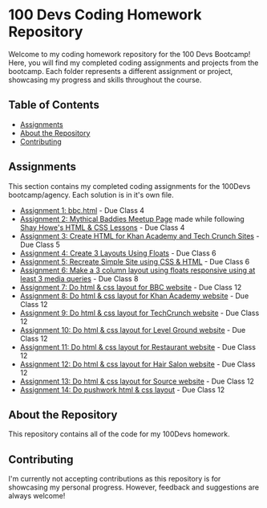 # 100 Devs Coding Homework Repository

Welcome to my coding homework repository for the 100 Devs Bootcamp! Here, you will find my completed coding assignments and projects from the bootcamp. Each folder represents a different assignment or project, showcasing my progress and skills throughout the course.

## Table of Contents

- [Assignments](#assignments)
- [About the Repository](#about-the-repository)
- [Contributing](#contributing)

## Assignments

This section contains my completed coding assignments for the 100Devs bootcamp/agency. Each solution is in it's own file. 

- [Assignment 1: bbc.html](https://github.com/raisa-d/100Devs/blob/624c312b7a346d571428497637d06dc386bf5e45/Assignment%201%3A%20bbc.html) - Due Class 4
- [Assignment 2: Mythical Baddies Meetup Page](https://github.com/raisa-d/100Devs/tree/624c312b7a346d571428497637d06dc386bf5e45/mythical-baddies-shay-howe) made while following [Shay Howe's HTML & CSS Lessons](https://learn.shayhowe.com/html-css/) - Due Class 4
- [Assignment 3: Create HTML for Khan Academy and Tech Crunch Sites](https://github.com/raisa-d/100Devs/tree/2ffec1c3180bb1a687e14cacca37fb60b6d2de68/due-class-5) - Due Class 5
- [Assignment 4: Create 3 Layouts Using Floats](https://github.com/raisa-d/100Devs/tree/aae66c2f8eb3e90937c12579f2aee43faa7e962e/due-class-6/layouts) - Due Class 6
- [Assignment 5: Recreate Simple Site using CSS & HTML](https://github.com/raisa-d/100Devs/tree/aae66c2f8eb3e90937c12579f2aee43faa7e962e/due-class-6/simple-site/attempt2) - Due Class 6
- [Assignment 6: Make a 3 column layout using floats responsive using at least 3 media queries](https://github.com/raisa-d/100Devs/tree/1fcf18233e6f6955fb576c67371130a64ff77838/due-class-8) - Due Class 8
- [Assignment 7: Do html & css layout for BBC website](https://github.com/raisa-d/100Devs/tree/main/due-class-12/bbc) - Due Class 12
- [Assignment 8: Do html & css layout for Khan Academy website](https://github.com/raisa-d/100Devs/tree/main/due-class-12/khan-academy) - Due Class 12
- [Assignment 9: Do html & css layout for TechCrunch website](https://github.com/raisa-d/100Devs/tree/main/due-class-12/tech-crunch) - Due Class 12
- [Assignment 10: Do html & css layout for Level Ground website](https://github.com/raisa-d/100Devs/tree/main/due-class-12/level-ground) - Due Class 12
- [Assignment 11: Do html & css layout for Restaurant website](https://github.com/raisa-d/100Devs/tree/main/due-class-12/restaurant%20layout) - Due Class 12
- [Assignment 12: Do html & css layout for Hair Salon website](https://github.com/raisa-d/100Devs/tree/main/due-class-12/salon) - Due Class 12
- [Assignment 13: Do html & css layout for Source website](https://github.com/raisa-d/100Devs/tree/main/due-class-12/source%20layout) - Due Class 12
- [Assignment 14: Do pushwork html & css layout](https://github.com/raisa-d/100Devs/tree/main/due-class-12/pushwork%20layout) - Due Class 12

## About the Repository

This repository contains all of the code for my 100Devs homework. 

## Contributing

I'm currently not accepting contributions as this repository is for showcasing my personal progress. However, feedback and suggestions are always welcome!
